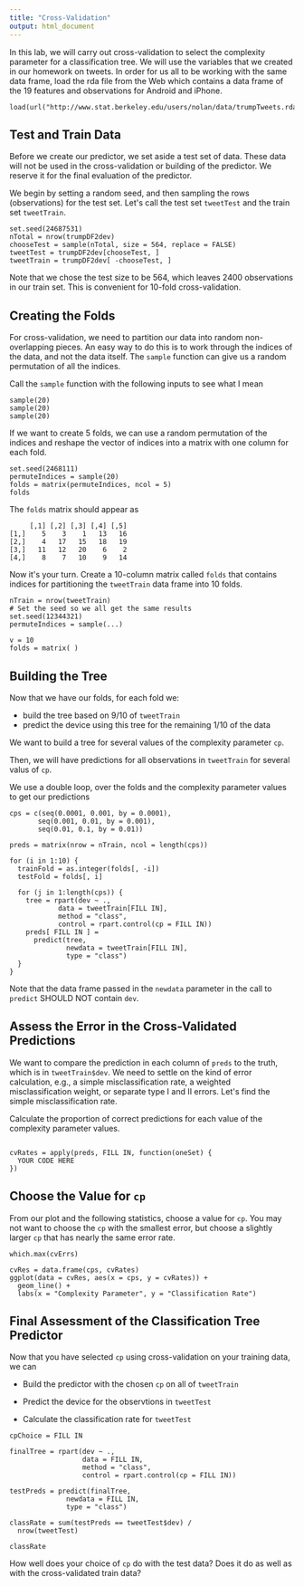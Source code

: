 ```yaml
---
title: "Cross-Validation"
output: html_document
---
```


In this lab, we will carry out cross-validation to select the complexity parameter for a classification tree. We will use the variables that we created in our homework on tweets. In order for us all to be working with the same data frame, load the rda file from the Web which contains a data frame of the 19 features and observations for Android and iPhone. 

```{r}
load(url("http://www.stat.berkeley.edu/users/nolan/data/trumpTweets.rda"))
```

## Test and Train Data

Before we create our predictor, we set aside a test set of data.  These data will not be used in the cross-validation or building of the predictor. We reserve it for the final evaluation of the predictor.

We begin by setting a random seed, and then sampling the rows (observations) for the test set.  Let's call the test set `tweetTest` and the train set `tweetTrain`.

```{r}
set.seed(24687531)
nTotal = nrow(trumpDF2dev)
chooseTest = sample(nTotal, size = 564, replace = FALSE)
tweetTest = trumpDF2dev[chooseTest, ]
tweetTrain = trumpDF2dev[ -chooseTest, ]
```

Note that we chose the test size to be 564, which leaves 2400 observations in our train set. This is convenient for 10-fold cross-validation.

## Creating the Folds

For cross-validation, we need to partition our data into random non-overlapping pieces. An easy way to do this is to work through the indices of the data, and not the data itself. The `sample` function can give us a random permutation of all the indices.

Call the `sample` function with the following inputs to see what I mean

```{r}
sample(20)
sample(20)
sample(20)
```

If we want to create 5 folds, we can use a random permutation of the indices and reshape the vector of indices into a matrix with one column for each fold. 

```{r}
set.seed(2468111)
permuteIndices = sample(20)
folds = matrix(permuteIndices, ncol = 5)
folds
```

The `folds` matrix should appear as

```
     [,1] [,2] [,3] [,4] [,5]
[1,]    5    3    1   13   16
[2,]    4   17   15   18   19
[3,]   11   12   20    6    2
[4,]    8    7   10    9   14
```

Now it's your turn. Create a 10-column matrix called `folds` that contains indices for partitioning the `tweetTrain` data frame into 10 folds.

```{r, error=TRUE}
nTrain = nrow(tweetTrain)
# Set the seed so we all get the same results
set.seed(12344321)
permuteIndices = sample(...)

v = 10
folds = matrix( )
```


## Building the Tree 

Now that we have our folds, for each fold we:

* build the tree based on 9/10 of `tweetTrain`
* predict the device using this tree for the remaining 1/10 of the data

We want to build a tree for several values of the complexity parameter `cp`. 

Then, we will have predictions for all observations in `tweetTrain` for several valus of `cp`. 

We use a double loop, over the folds and the complexity parameter values to get our predictions


```{r, error=TRUE}
cps = c(seq(0.0001, 0.001, by = 0.0001), 
       seq(0.001, 0.01, by = 0.001),
       seq(0.01, 0.1, by = 0.01))

preds = matrix(nrow = nTrain, ncol = length(cps))

for (i in 1:10) {
  trainFold = as.integer(folds[, -i])
  testFold = folds[, i]
  
  for (j in 1:length(cps)) {
    tree = rpart(dev ~ .,
            data = tweetTrain[FILL IN], 
            method = "class",
            control = rpart.control(cp = FILL IN))
    preds[ FILL IN ] = 
      predict(tree, 
              newdata = tweetTrain[FILL IN],
              type = "class")
  }
}
```

Note that the data frame passed in the `newdata` parameter in the call to `predict` SHOULD NOT contain `dev`.

## Assess the Error in the Cross-Validated Predictions 

We want to compare the prediction in each column of `preds` to the truth, which is in `tweetTrain$dev`. We need to settle on the kind of error calculation, e.g., a simple misclassification rate, a weighted misclassification weight, or separate type I and II  errors. Let's find the simple misclassification rate.

Calculate the proportion of correct predictions for each value of the complexity parameter values.

```{r, error = TRUE}
 
cvRates = apply(preds, FILL IN, function(oneSet) {
  YOUR CODE HERE 
})
```

## Choose the Value for `cp`

From our plot and the following statistics, choose a value for `cp`.  You may not want to choose the `cp` with the smallest error, but choose a slightly larger `cp` that has nearly the same error rate.

```{r, error=TRUE}
which.max(cvErrs)

cvRes = data.frame(cps, cvRates)
ggplot(data = cvRes, aes(x = cps, y = cvRates)) +
  geom_line() + 
  labs(x = "Complexity Parameter", y = "Classification Rate")
```

## Final Assessment of the Classification Tree Predictor

Now that you have selected `cp` using cross-validation on your training data, we can 

* Build the predictor with the chosen `cp` on all of `tweetTrain`

* Predict the device for the observtions in `tweetTest`

* Calculate the classification rate for `tweetTest`

```{r, error=TRUE}
cpChoice = FILL IN

finalTree = rpart(dev ~ .,
                  data = FILL IN, 
                  method = "class",
                  control = rpart.control(cp = FILL IN))
   
testPreds = predict(finalTree, 
              newdata = FILL IN,
              type = "class")

classRate = sum(testPreds == tweetTest$dev) / 
  nrow(tweetTest)

classRate
```

How well does your choice of `cp` do with the test data?
Does it do as well as with the cross-validated train data?
